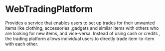 # WebTradingPlatform
Provides a service that enables users to set up trades for their unwanted items like clothing, accessories ,gadgets and similar items with others who are looking for new items, and vice-versa. Instead of using cash or credits , the trading platform allows individual users to directly trade item-to-item with each other.
